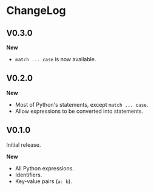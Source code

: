 # ChangeLog

## V0.3.0

**New**

- `match ... case` is now available.

## V0.2.0

**New**

- Most of Python's statements, except `match ... case`.
- Allow expressions to be converted into statements.

## V0.1.0

Initial release.

**New**

- All Python expressions.
- Identifiers.
- Key-value pairs (`a: b`).
